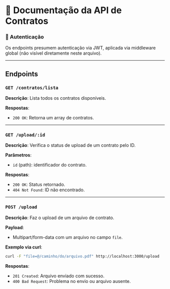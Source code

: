 # 📘 Documentação da API de Contratos

### 🔐 Autenticação
Os endpoints presumem autenticação via JWT, aplicada via middleware global (não visível diretamente neste arquivo).

---

## Endpoints

### `GET /contratos/lista`

**Descrição**: Lista todos os contratos disponíveis.

**Respostas**:
- `200 OK`: Retorna um array de contratos.

---

### `GET /upload/:id`

**Descrição**: Verifica o status de upload de um contrato pelo ID.

**Parâmetros**:
- `id` (path): identificador do contrato.

**Respostas**:
- `200 OK`: Status retornado.
- `404 Not Found`: ID não encontrado.

---

### `POST /upload`

**Descrição**: Faz o upload de um arquivo de contrato.

**Payload**:
- Multipart/form-data com um arquivo no campo `file`.

**Exemplo via curl**:
```bash
curl -F "file=@/caminho/do/arquivo.pdf" http://localhost:3000/upload
```

**Respostas**:
- `201 Created`: Arquivo enviado com sucesso.
- `400 Bad Request`: Problema no envio ou arquivo ausente.

